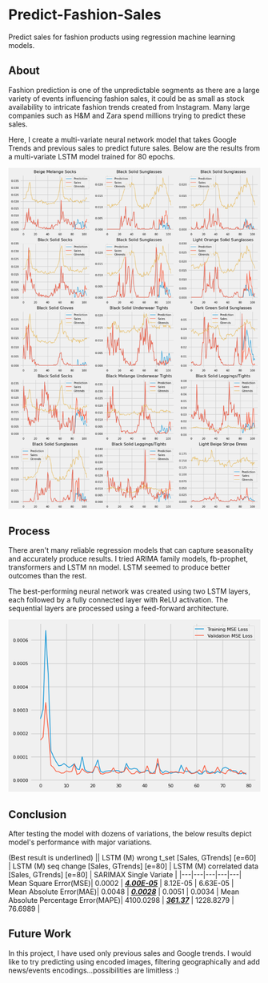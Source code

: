 # Predict-Fashion-Sales

Predict sales for fashion products using regression machine learning models.

## About

Fashion prediction is one of the unpredictable segments as there are a large variety of events influencing fashion sales, it could be as small as stock availability to intricate fashion trends created from Instagram. Many large companies such as H&M and Zara spend millions trying to predict these sales. 

Here, I create a multi-variate neural network model that takes Google Trends and previous sales to predict future sales. Below are the results from a multi-variate LSTM model trained for 80 epochs.


![Prediction](media/LSTM_with_gt.png?raw=true)


## Process

There aren't many reliable regression models that can capture seasonality and accurately produce results. I tried ARIMA family models, fb-prophet, transformers and LSTM nn model. LSTM seemed to produce better outcomes than the rest. 

The best-performing neural network was created using two LSTM layers, each followed by a fully connected layer with ReLU activation. The sequential layers are processed using a feed-forward architecture.

![Prediction](media/mse_lstm_with_gt.png?raw=true)

## Conclusion

After testing the model with dozens of variations, the below results depict model's performance with major variations.

(Best result is underlined)
|| LSTM (M) wrong t_set [Sales, GTrends] [e=60] | LSTM (M) seq change [Sales, GTrends] [e=80] | LSTM (M) correlated data [Sales, GTrends] [e=80] | SARIMAX Single Variate |
|---|---|---|---|---|
Mean Square Error(MSE)| 0.0002 | <ins>***4.00E-05***</ins> | 8.12E-05 | 6.63E-05 |	
Mean Absolute Error(MAE)| 0.0048 | <ins>***0.0028***</ins> | 0.0051 | 0.0034	|
Mean Absolute Percentage Error(MAPE)| 4100.0298 | <ins>***361.37***</ins> | 1228.8279 | 76.6989 |

## Future Work

In this project, I have used only previous sales and Google trends. I would like to try predicting using encoded images, filtering geographically and add news/events encodings...possibilities are limitless :) 
